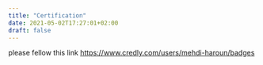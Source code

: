 ```yaml
---
title: "Certification"
date: 2021-05-02T17:27:01+02:00
draft: false
---
```



please fellow this link https://www.credly.com/users/mehdi-haroun/badges
